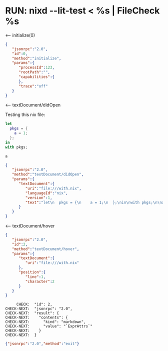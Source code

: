 # RUN: nixd --lit-test < %s | FileCheck %s

<-- initialize(0)

```json
{
   "jsonrpc":"2.0",
   "id":0,
   "method":"initialize",
   "params":{
      "processId":123,
      "rootPath":"",
      "capabilities":{
      },
      "trace":"off"
   }
}
```


<-- textDocument/didOpen

Testing this nix file:

```nix
let
  pkgs = {
    a = 1;
  };
in
with pkgs;

a
```

```json
{
   "jsonrpc":"2.0",
   "method":"textDocument/didOpen",
   "params":{
      "textDocument":{
         "uri":"file:///with.nix",
         "languageId":"nix",
         "version":1,
         "text":"let\n  pkgs = {\n    a = 1;\n  };\nin\nwith pkgs;\n\na\n\n"
      }
   }
}
```


<-- textDocument/hover

```json
{
   "jsonrpc":"2.0",
   "id":2,
   "method":"textDocument/hover",
   "params":{
      "textDocument":{
         "uri":"file:///with.nix"
      },
      "position":{
         "line":1,
         "character":2
      }
   }
}
```

```
     CHECK:  "id": 2,
CHECK-NEXT:  "jsonrpc": "2.0",
CHECK-NEXT:  "result": {
CHECK-NEXT:    "contents": {
CHECK-NEXT:      "kind": "markdown",
CHECK-NEXT:      "value": "`ExprAttrs`"
CHECK-NEXT:    }
CHECK-NEXT:  }
```

```json
{"jsonrpc":"2.0","method":"exit"}
```
